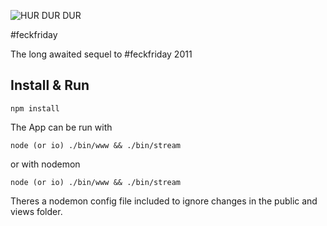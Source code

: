 ![HUR DUR DUR](http://i.imgur.com/rH58qF5.gif)

#feckfriday

The long awaited sequel to #feckfriday 2011

## Install & Run

```
npm install
```

The App can be run with 

```
node (or io) ./bin/www && ./bin/stream
``` 

or with nodemon 

```
node (or io) ./bin/www && ./bin/stream
```

Theres a nodemon config file included to ignore changes in the public and views folder.

